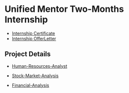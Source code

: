 # Unified Mentor Two-Months Internship
* <a href ="https://github.com/Anjalikumariyes/Unified-Mentor-Internship-Projects/blob/main/Certificate.pdf">Internship Certificate</a>
* <a href ="https://github.com/Anjalikumariyes/Unified-Mentor-Internship-Projects/blob/main/OfferLetter.pdf">Internship OfferLetter</a>

## Project Details
* <a href = "https://github.com/Anjalikumariyes/Human-Resources-Analyst">Human-Resources-Analyst</a>

* <a href = "https://github.com/Anjalikumariyes/Stock-Market-Analysis">Stock-Market-Analysis</a>

* <a href = "https://github.com/Anjalikumariyes/Financial-Analysis-Report-Using-Tableau">Financial-Analysis</a>

